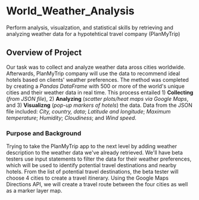 # World_Weather_Analysis
Perform analysis, visualzation, and statistical skills by retrieving and analyzing weather data for a hypotehtical travel company (PlanMyTrip)


## Overview of Project

Our task was to collect and analyze weather data aross cities worldwide. Afterwards, PlanMyTrip company will use the data to recommend ideal hotels based on clients' weather preferences. The method was completed by creating a *Pandas DataFrame* with 500 or more of the world's unique cities and their weather data in real time. This process entailed 1) **Collecting** (*from JSON file*), 2) **Analyzing** (*scatter plots/heat maps via Google Maps*, and 3) **Visualizng** (*pop-up markers of hotels*) the data.  Data from the JSON file included: *City, country, data*; *Latitude and longitude*; *Maximum temperature*; *Humidity*; *Cloudiness*; and *Wind speed*.

### Purpose and Background

Trying to take the PlanMyTrip app to the next level by adding weather description to the weather data we've already retrieved. We'll have beta testers use input statements to filter the data for their weather preferences, which will be used to identify potential travel destinations and nearby hotels. From the list of potential travel destinations, the beta tester will choose 4 cities to create a travel itinerary. Using the Google Maps Directions API, we will create a travel route between the four cities as well as a marker layer map. 



